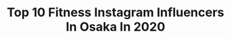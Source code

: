 ---
title: Top 10 Fitness Instagram Influencers In Osaka In 2020
description: >-
  Find top fitness Instagram influencers in Osaka in 2020. Most popular hashtags: #love #fujimi #fitness #nomonday.
platform: Instagram
profiles:
  - username: "shin_kuroobisan"
    fullname: >-
      黒帯さん^ ^
    location: "Japan"
    followers: 62427
    engagement: 256
    commentsToLikes: 0.022602
    id: ck14gn8qo62a00i19x842erjn
    verified: false
    hashtags: "#innerbeauty, #genic, #dentalclinicnearme, #instafashion"
  - username: "yogakiyoxx"
    fullname: >-
      KIYONO  ヨガインストラクター
    location: "Japan"
    followers: 11130
    engagement: 626
    commentsToLikes: 0.020784
    id: ck5zzwc1wcj950i145o5dhky1
    verified: false
    hashtags: "#liakulea, #sloli, #nomonday, #armbalance"
  - username: "kintaroumasakari"
    fullname: >-
      Kintarou Masakari
    location: "Japan"
    followers: 19639
    engagement: 789
    commentsToLikes: 0.015045
    id: ck6ug73051ar30j71z2pbmj5f
    verified: false
    hashtags: "#1daycleanseset, #hmb, #eaa, #teammad"
  - username: "maripo_jp"
    fullname: >-
      M A R I 🌐 神林真里
    location: "Japan"
    followers: 28583
    engagement: 203
    commentsToLikes: 0.012663
    id: ck14i2zyrddu80i19pfnkl5to
    verified: false
    hashtags: "#sunglassesstyle, #ignis, #hairtreatment, #mimc"
  - username: "blifetokyo"
    fullname: >-
      B-life
    location: "Japan"
    followers: 28692
    engagement: 707
    commentsToLikes: 0.039359
    id: ckapb665gypre0i78i1v3kh7d
    verified: false
    hashtags: ""
  - username: "keikocalvins"
    fullname: >-
      Keikocalvin
    location: "Japan"
    followers: 7344
    engagement: 1209
    commentsToLikes: 0.037511
    id: ck6tzelxo98wy0j714tb0rt3r
    verified: false
    hashtags: "#cooljapan, #morena, #fitnessmodels, #healthybodyhappylife"
  - username: "tina.cohen"
    fullname: >-
      TINA COHEN 🌺
    location: "Japan"
    followers: 50160
    engagement: 993
    commentsToLikes: 0.009573
    id: ck0u1gvbvwu270i19wgpdj9vm
    verified: false
    hashtags: "#chocolatelab, #earthday, #quarantine, #eastwaves"
  - username: "reika_japan"
    fullname: >-
      ❤REIKA❤黒咲玲香
    location: "Japan"
    followers: 29654
    engagement: 246
    commentsToLikes: 0.054959
    id: ck5hopz05q0i50i11y7ts6ngi
    verified: false
    hashtags: "#gridgirl, #bike, #hipup, #harleydavidson"
  - username: "sapirfi"
    fullname: >-
      ספיר פישלזון-מאיר
    location: "Japan"
    followers: 13862
    engagement: 840
    commentsToLikes: 0.024565
    id: ck13cvsmv2ery0i19obywhslt
    verified: false
    hashtags: "#balance, #vansshoes, #bybello, #gymnasfitninja"
  - username: "minorin.0219"
    fullname: >-
      minori
    location: "Japan"
    followers: 24639
    engagement: 349
    commentsToLikes: 0.025333
    id: ck5zzway0cj6n0i14hlnjlvf1
    verified: false
    hashtags: "#ootd4nylonjp, #ouchidegaisyoku, #yogawear, #teamlocohawaii"
---